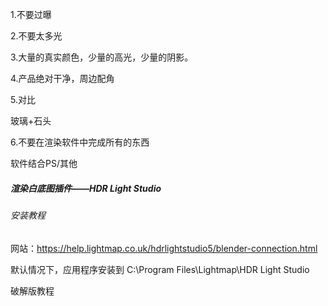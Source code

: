 1.不要过曝

2.不要太多光

3.大量的真实颜色，少量的高光，少量的阴影。

4.产品绝对干净，周边配角

5.对比

玻璃+石头

6.不要在渲染软件中完成所有的东西

软件结合PS/其他

##### 渲染白底图插件——HDR Light Studio 



###### 安装教程

网站：https://help.lightmap.co.uk/hdrlightstudio5/blender-connection.html

默认情况下，应用程序安装到 C:\Program Files\Lightmap\HDR Light Studio

破解版教程

